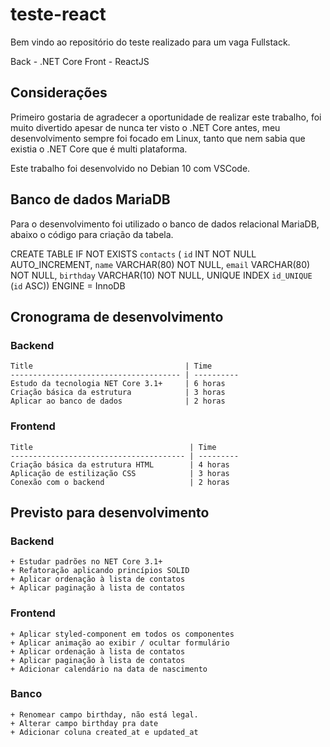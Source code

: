 # teste-react
  Bem vindo ao repositório do teste realizado para um vaga Fullstack.

  Back - .NET Core
  Front - ReactJS

## Considerações
  Primeiro gostaria de agradecer a oportunidade de realizar este trabalho, foi muito divertido
  apesar de nunca ter visto o .NET Core antes, meu desenvolvimento sempre foi focado em Linux, 
  tanto que nem sabia que existia o .NET Core que é multi plataforma.

  Este trabalho foi desenvolvido no Debian 10 com VSCode.

## Banco de dados MariaDB
  Para o desenvolvimento foi utilizado o banco de dados relacional MariaDB, abaixo o código para criação 
  da tabela.

  CREATE TABLE IF NOT EXISTS `contacts` (
    `id` INT NOT NULL AUTO_INCREMENT,
    `name` VARCHAR(80) NOT NULL,
    `email` VARCHAR(80) NOT NULL,
    `birthday` VARCHAR(10) NOT NULL,
    UNIQUE INDEX `id_UNIQUE` (`id` ASC))
  ENGINE = InnoDB


## Cronograma de desenvolvimento

  ### Backend

    Title                                  | Time    
    -------------------------------------- | ---------- 
    Estudo da tecnologia NET Core 3.1+     | 6 horas
    Criação básica da estrutura            | 3 horas
    Aplicar ao banco de dados              | 2 horas


  ### Frontend

    Title                                   | Time    
    --------------------------------------- | ---------
    Criação básica da estrutura HTML        | 4 horas
    Aplicação de estilização CSS            | 3 horas
    Conexão com o backend                   | 2 horas


## Previsto para desenvolvimento

  ### Backend
    + Estudar padrões no NET Core 3.1+
    + Refatoração aplicando princípios SOLID
    + Aplicar ordenação à lista de contatos
    + Aplicar paginação à lista de contatos

  ### Frontend
    + Aplicar styled-component em todos os componentes
    + Aplicar animação ao exibir / ocultar formulário
    + Aplicar ordenação à lista de contatos
    + Aplicar paginação à lista de contatos
    + Adicionar calendário na data de nascimento

  ### Banco
    + Renomear campo birthday, não está legal.
    + Alterar campo birthday pra date
    + Adicionar coluna created_at e updated_at

  
